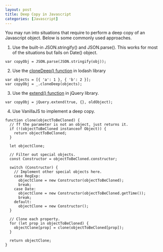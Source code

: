```yaml
---
layout: post
title: Deep Copy in Javascript
categories: [Javascript]
---
```


You may run into situations that require to perform a deep copy of an Javascript object. Below is some commonly used approaches.

1. Use the built-in JSON.stringify() and JSON.parse(). This works for most of the situations but fails on Date() object.

```
var copyObj = JSON.parse(JSON.stringify(obj));
```

2. Use the [cloneDeep() function](https://lodash.com/docs/4.17.4#cloneDeep) in lodash library

```
var objects = [{ 'a': 1 }, { 'b': 2 }];
var copyObj = _.cloneDeep(objects);
```

3. Use the [extend() function](https://api.jquery.com/jquery.extend/) in jQuery library.

```
var copyObj = jQuery.extend(true, {}, oldObject);
```

4. Use VanillaJS to implement a deep copy.

```
function clone(objectToBeCloned) {
  // ff the parameter is not an object, just returns it.
  if (!(objectToBeCloned instanceof Object)) {
    return objectToBeCloned;
  }

  let objectClone;
  
  // Filter out special objects.
  const Constructor = objectToBeCloned.constructor;

  switch (Constructor) {
    // Implement other special objects here.
    case RegExp:
      objectClone = new Constructor(objectToBeCloned);
      break;
    case Date:
      objectClone = new Constructor(objectToBeCloned.getTime());
      break;
    default:
      objectClone = new Constructor();
  }
  
  // Clone each property.
  for (let prop in objectToBeCloned) {
    objectClone[prop] = clone(objectToBeCloned[prop]);
  }
  
  return objectClone;
}
```

